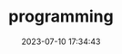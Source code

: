 ---
title: programming
date: 2023-07-10 17:34:43
permalink: /programming/
sidebar: false # 不显示侧边栏
article: false # 不是文章页 (不显示面包屑栏、最近更新栏等)
comment: false # 不显示评论栏
editLink: false # 不显示编辑按钮
---